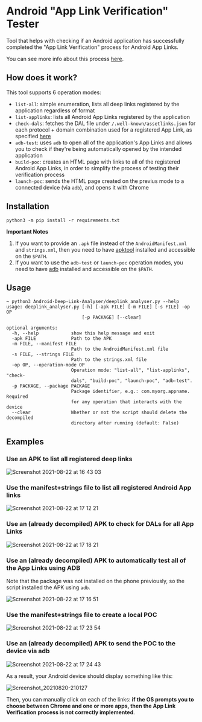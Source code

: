# Android "App Link Verification" Tester

Tool that helps with checking if an Android application has successfully completed the "App Link Verification" process for Android App Links.

You can see more info about this process [here](https://developer.android.com/training/app-links/verify-site-associations).

## How does it work?

This tool supports 6 operation modes:

* `list-all`: simple enumeration, lists all deep links registered by the application regardless of format
* `list-applinks`: lists all Android App Links registered by the application
* `check-dals`: fetches the DAL file under `/.well-known/assetlinks.json` for each protocol + domain combination used for a registered App Link, as specified [here](https://developer.android.com/training/app-links/verify-site-associations)
* `adb-test`: uses `adb` to open all of the application's App Links and allows you to check if they're being automatically opened by the intended application
* `build-poc`: creates an HTML page with links to all of the registered Android App Links, in order to simplify the process of testing their verification process
* `launch-poc`: sends the HTML page created on the previus mode to a connected device (via `adb`), and opens it with Chrome

## Installation

```
python3 -m pip install -r requirements.txt
```

**Important Notes**

1. If you want to provide an `.apk` file instead of the `AndroidManifest.xml` and `strings.xml`, then you need to have [apktool](https://ibotpeaches.github.io/Apktool/) installed and accessible on the `$PATH`.
2. If you want to use the `adb-test` or `launch-poc` operation modes, you need to have [adb](https://developer.android.com/studio/command-line/adb) installed and accessible on the `$PATH`.

## Usage

```
~ python3 Android-Deep-Link-Analyser/deeplink_analyser.py --help
usage: deeplink_analyser.py [-h] [-apk FILE] [-m FILE] [-s FILE] -op OP
                            [-p PACKAGE] [--clear]

optional arguments:
  -h, --help            show this help message and exit
  -apk FILE             Path to the APK
  -m FILE, --manifest FILE
                        Path to the AndroidManifest.xml file
  -s FILE, --strings FILE
                        Path to the strings.xml file
  -op OP, --operation-mode OP
                        Operation mode: "list-all", "list-applinks", "check-
                        dals", "build-poc", "launch-poc", "adb-test".
  -p PACKAGE, --package PACKAGE
                        Package identifier, e.g.: com.myorg.appname. Required
                        for any operation that interacts with the device
  --clear               Whether or not the script should delete the decompiled
                        directory after running (default: False)
```

## Examples

### Use an APK to list all registered deep links

![Screenshot 2021-08-22 at 16 43 03](https://user-images.githubusercontent.com/39055313/130361357-cfdfd212-88b7-4f7e-8c2f-64b28cf5e01b.png)

### Use the manifest+strings file to list all registered Android App links

![Screenshot 2021-08-22 at 17 12 21](https://user-images.githubusercontent.com/39055313/130362237-61221613-45a3-4387-be95-ec1adb60b47a.png)

### Use an (already decompiled) APK to check for DALs for all App Links

![Screenshot 2021-08-22 at 17 18 21](https://user-images.githubusercontent.com/39055313/130362417-97c84024-81d4-4fe6-a870-d5d04939750d.png)

### Use an (already decompiled) APK to automatically test all of the App Links using ADB

Note that the package was not installed on the phone previously, so the script installed the APK using `adb`.

![Screenshot 2021-08-22 at 17 16 51](https://user-images.githubusercontent.com/39055313/130362373-0d8ec96d-0bcd-4a92-87a9-4cd19b54db10.png)

### Use the manifest+strings file to create a local POC

![Screenshot 2021-08-22 at 17 23 54](https://user-images.githubusercontent.com/39055313/130362596-a41d197a-2024-4650-b732-92eb71488700.png)

### Use an (already decompiled) APK to send the POC to the device via adb

![Screenshot 2021-08-22 at 17 24 43](https://user-images.githubusercontent.com/39055313/130362601-b70033b9-7109-470d-862c-0c8d9bdf3482.png)

As a result, your Android device should display something like this:

![Screenshot_20210820-210127](https://user-images.githubusercontent.com/39055313/130288058-625056b5-c569-4597-b852-c911de1d4704.png)

Then, you can manually click on each of the links: **if the OS prompts you to choose between Chrome and one or more apps, then the App Link Verification process is not correctly implemented**.
